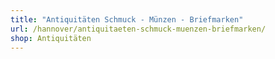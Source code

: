 ```yaml
---
title: "Antiquitäten Schmuck - Münzen - Briefmarken"
url: /hannover/antiquitaeten-schmuck-muenzen-briefmarken/
shop: Antiquitäten
---
```

